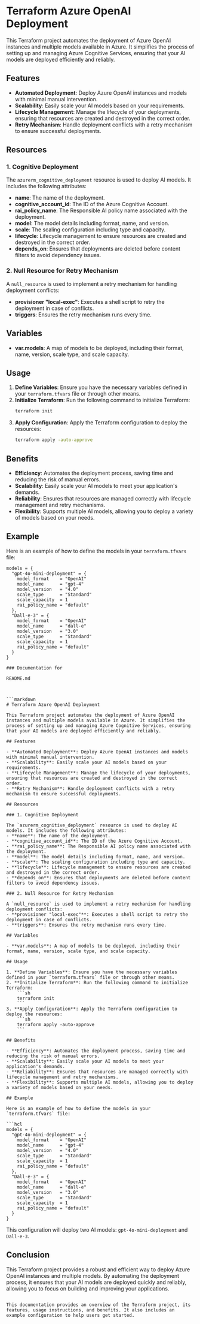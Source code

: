 # Terraform Azure OpenAI Deployment

This Terraform project automates the deployment of Azure OpenAI instances and multiple models available in Azure. It simplifies the process of setting up and managing Azure Cognitive Services, ensuring that your AI models are deployed efficiently and reliably.

## Features

- **Automated Deployment**: Deploy Azure OpenAI instances and models with minimal manual intervention.
- **Scalability**: Easily scale your AI models based on your requirements.
- **Lifecycle Management**: Manage the lifecycle of your deployments, ensuring that resources are created and destroyed in the correct order.
- **Retry Mechanism**: Handle deployment conflicts with a retry mechanism to ensure successful deployments.

## Resources

### 1. Cognitive Deployment

The `azurerm_cognitive_deployment` resource is used to deploy AI models. It includes the following attributes:
- **name**: The name of the deployment.
- **cognitive_account_id**: The ID of the Azure Cognitive Account.
- **rai_policy_name**: The Responsible AI policy name associated with the deployment.
- **model**: The model details including format, name, and version.
- **scale**: The scaling configuration including type and capacity.
- **lifecycle**: Lifecycle management to ensure resources are created and destroyed in the correct order.
- **depends_on**: Ensures that deployments are deleted before content filters to avoid dependency issues.

### 2. Null Resource for Retry Mechanism

A `null_resource` is used to implement a retry mechanism for handling deployment conflicts:
- **provisioner "local-exec"**: Executes a shell script to retry the deployment in case of conflicts.
- **triggers**: Ensures the retry mechanism runs every time.

## Variables

- **var.models**: A map of models to be deployed, including their format, name, version, scale type, and scale capacity.

## Usage

1. **Define Variables**: Ensure you have the necessary variables defined in your `terraform.tfvars` file or through other means.
2. **Initialize Terraform**: Run the following command to initialize Terraform:
    ```sh
    terraform init
    ```
3. **Apply Configuration**: Apply the Terraform configuration to deploy the resources:
    ```sh
    terraform apply -auto-approve
    ```

## Benefits

- **Efficiency**: Automates the deployment process, saving time and reducing the risk of manual errors.
- **Scalability**: Easily scale your AI models to meet your application's demands.
- **Reliability**: Ensures that resources are managed correctly with lifecycle management and retry mechanisms.
- **Flexibility**: Supports multiple AI models, allowing you to deploy a variety of models based on your needs.

## Example

Here is an example of how to define the models in your `terraform.tfvars` file:

```hcl
models = {
  "gpt-4o-mini-deployment" = {
    model_format    = "OpenAI"
    model_name      = "gpt-4"
    model_version   = "4.0"
    scale_type      = "Standard"
    scale_capacity  = 1
    rai_policy_name = "default"
  },
  "Dall-e-3" = {
    model_format    = "OpenAI"
    model_name      = "dall-e"
    model_version   = "3.0"
    scale_type      = "Standard"
    scale_capacity  = 1
    rai_policy_name = "default"
  }
}

### Documentation for 

README.md



```markdown
# Terraform Azure OpenAI Deployment

This Terraform project automates the deployment of Azure OpenAI instances and multiple models available in Azure. It simplifies the process of setting up and managing Azure Cognitive Services, ensuring that your AI models are deployed efficiently and reliably.

## Features

- **Automated Deployment**: Deploy Azure OpenAI instances and models with minimal manual intervention.
- **Scalability**: Easily scale your AI models based on your requirements.
- **Lifecycle Management**: Manage the lifecycle of your deployments, ensuring that resources are created and destroyed in the correct order.
- **Retry Mechanism**: Handle deployment conflicts with a retry mechanism to ensure successful deployments.

## Resources

### 1. Cognitive Deployment

The `azurerm_cognitive_deployment` resource is used to deploy AI models. It includes the following attributes:
- **name**: The name of the deployment.
- **cognitive_account_id**: The ID of the Azure Cognitive Account.
- **rai_policy_name**: The Responsible AI policy name associated with the deployment.
- **model**: The model details including format, name, and version.
- **scale**: The scaling configuration including type and capacity.
- **lifecycle**: Lifecycle management to ensure resources are created and destroyed in the correct order.
- **depends_on**: Ensures that deployments are deleted before content filters to avoid dependency issues.

### 2. Null Resource for Retry Mechanism

A `null_resource` is used to implement a retry mechanism for handling deployment conflicts:
- **provisioner "local-exec"**: Executes a shell script to retry the deployment in case of conflicts.
- **triggers**: Ensures the retry mechanism runs every time.

## Variables

- **var.models**: A map of models to be deployed, including their format, name, version, scale type, and scale capacity.

## Usage

1. **Define Variables**: Ensure you have the necessary variables defined in your `terraform.tfvars` file or through other means.
2. **Initialize Terraform**: Run the following command to initialize Terraform:
    ```sh
    terraform init
    ```
3. **Apply Configuration**: Apply the Terraform configuration to deploy the resources:
    ```sh
    terraform apply -auto-approve
    ```

## Benefits

- **Efficiency**: Automates the deployment process, saving time and reducing the risk of manual errors.
- **Scalability**: Easily scale your AI models to meet your application's demands.
- **Reliability**: Ensures that resources are managed correctly with lifecycle management and retry mechanisms.
- **Flexibility**: Supports multiple AI models, allowing you to deploy a variety of models based on your needs.

## Example

Here is an example of how to define the models in your `terraform.tfvars` file:

```hcl
models = {
  "gpt-4o-mini-deployment" = {
    model_format    = "OpenAI"
    model_name      = "gpt-4"
    model_version   = "4.0"
    scale_type      = "Standard"
    scale_capacity  = 1
    rai_policy_name = "default"
  },
  "Dall-e-3" = {
    model_format    = "OpenAI"
    model_name      = "dall-e"
    model_version   = "3.0"
    scale_type      = "Standard"
    scale_capacity  = 1
    rai_policy_name = "default"
  }
}
```

This configuration will deploy two AI models: `gpt-4o-mini-deployment` and `Dall-e-3`.

## Conclusion

This Terraform project provides a robust and efficient way to deploy Azure OpenAI instances and multiple models. By automating the deployment process, it ensures that your AI models are deployed quickly and reliably, allowing you to focus on building and improving your applications.
```

This documentation provides an overview of the Terraform project, its features, usage instructions, and benefits. It also includes an example configuration to help users get started.
